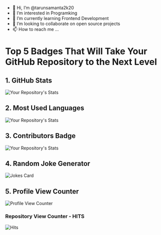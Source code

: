 - 👋 Hi, I’m @tarunsamanta2k20
- 👀 I’m interested in Programking
- 🌱 I’m currently learning Frontend Development
- 💞️ I’m looking to collaborate on open source projects
- 📫 How to reach me ...

<!---
tarunsamanta2k20/tarunsamanta2k20 is a ✨ special ✨ repository because its `README.md` (this file) appears on your GitHub profile.
You can click the Preview link to take a look at your changes.
--->

# Top 5 Badges That Will Take Your GitHub Repository to the Next Level

## 1. GitHub Stats

![Your Repository's Stats](https://github-readme-stats.vercel.app/api?username=tarunsamanta2k20&show_icons=true)

## 2. Most Used Languages

![Your Repository's Stats](https://github-readme-stats.vercel.app/api/top-langs/?username=tarunsamanta2k20&theme=blue-green)

## 3. Contributors Badge

![Your Repository's Stats](https://contrib.rocks/image?repo=Tanu-N-Prabhu/Python)

## 4. Random Joke Generator

![Jokes Card](https://readme-jokes.vercel.app/api)

## 5. Profile View Counter

![Profile View Counter](https://komarev.com/ghpvc/?username=tarunsamanta2k20)

### Repository View Counter - HITS

![Hits](https://hitcounter.pythonanywhere.com/count/tag.svg?url=https://github.com/tarunsamanta2k20/Python)
